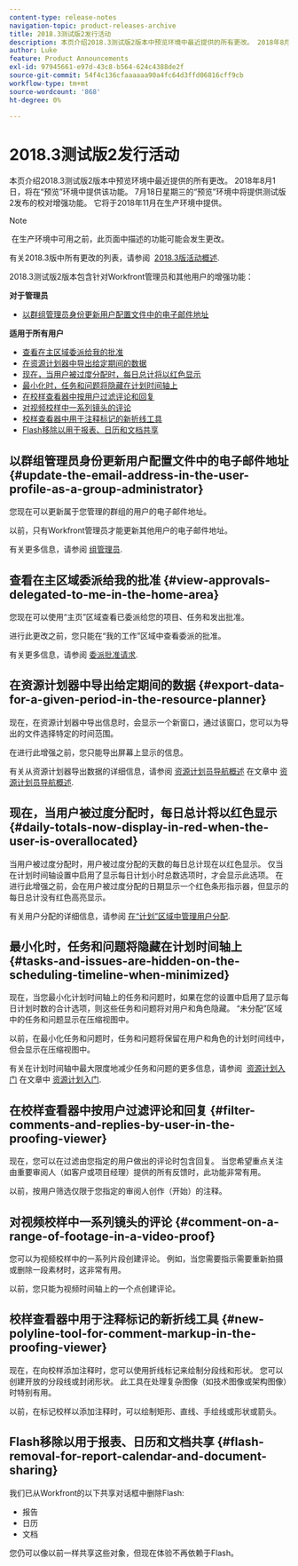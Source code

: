 ```yaml
---
content-type: release-notes
navigation-topic: product-releases-archive
title: 2018.3测试版2发行活动
description: 本页介绍2018.3测试版2版本中预览环境中最近提供的所有更改。 2018年8月1日，将在“预览”环境中提供该功能。 7月18日星期三的“预览”环境中将提供测试版2发布的校对增强功能。 它将于2018年11月在生产环境中提供。
author: Luke
feature: Product Announcements
exl-id: 97945661-e97d-43c8-b564-624c4388de2f
source-git-commit: 54f4c136cfaaaaaa90a4fc64d3ffd06816cff9cb
workflow-type: tm+mt
source-wordcount: '868'
ht-degree: 0%

---
```


# 2018.3测试版2发行活动

本页介绍2018.3测试版2版本中预览环境中最近提供的所有更改。 2018年8月1日，将在“预览”环境中提供该功能。 7月18日星期三的“预览”环境中将提供测试版2发布的校对增强功能。 它将于2018年11月在生产环境中提供。

>[!NOTE]
>
> 在生产环境中可用之前，此页面中描述的功能可能会发生更改。

有关2018.3版中所有更改的列表，请参阅  [2018.3版活动概述](../../../../product-announcements/product-releases/quarterly-release-archive/2018.3-release-activity/2018.3-release-activity-overview.md).

2018.3测试版2版本包含针对Workfront管理员和其他用户的增强功能：

**对于管理员**

* [以群组管理员身份更新用户配置文件中的电子邮件地址](#update-the-email-address-in-the-user-profile-as-a-group-administrator)

**适用于所有用户**

* [查看在主区域委派给我的批准](#view-approvals-delegated-to-me-in-the-home-area)
* [在资源计划器中导出给定期间的数据](#export-data-for-a-given-period-in-the-resource-planner)
* [现在，当用户被过度分配时，每日总计将以红色显示](#daily-totals-now-display-in-red-when-the-user-is-overallocated)
* [最小化时，任务和问题将隐藏在计划时间轴上](#tasks-and-issues-are-hidden-on-the-scheduling-timeline-when-minimized)
* [在校样查看器中按用户过滤评论和回复](#filter-comments-and-replies-by-user-in-the-proofing-viewer)
* [对视频校样中一系列镜头的评论](#comment-on-a-range-of-footage-in-a-video-proof)
* [校样查看器中用于注释标记的新折线工具](#new-polyline-tool-for-comment-markup-in-the-proofing-viewer)
* [Flash移除以用于报表、日历和文档共享](#flash-removal-for-report-calendar-and-document-sharing)

## 以群组管理员身份更新用户配置文件中的电子邮件地址 {#update-the-email-address-in-the-user-profile-as-a-group-administrator}

您现在可以更新属于您管理的群组的用户的电子邮件地址。 

以前，只有Workfront管理员才能更新其他用户的电子邮件地址。 

有关更多信息，请参阅 [组管理员](../../../../administration-and-setup/manage-groups/group-roles/group-administrators.md).

## 查看在主区域委派给我的批准 {#view-approvals-delegated-to-me-in-the-home-area}

您现在可以使用“主页”区域查看已委派给您的项目、任务和发出批准。

进行此更改之前，您只能在“我的工作”区域中查看委派的批准。

有关更多信息，请参阅 [委派批准请求](../../../../review-and-approve-work/manage-approvals/delegate-approval-requests.md).

## 在资源计划器中导出给定期间的数据 {#export-data-for-a-given-period-in-the-resource-planner}

现在，在资源计划器中导出信息时，会显示一个新窗口，通过该窗口，您可以为导出的文件选择特定的时间范围。

在进行此增强之前，您只能导出屏幕上显示的信息。

有关从资源计划器导出数据的详细信息，请参阅 [资源计划员导航概述](../../../../resource-mgmt/resource-planning/resource-planner-navigation.md) 在文章中 [资源计划员导航概述](../../../../resource-mgmt/resource-planning/resource-planner-navigation.md).

## 现在，当用户被过度分配时，每日总计将以红色显示 {#daily-totals-now-display-in-red-when-the-user-is-overallocated}

当用户被过度分配时，用户被过度分配的天数的每日总计现在以红色显示。 仅当在计划时间轴设置中启用了显示每日计划小时总数选项时，才会显示此选项。 在进行此增强之前，会在用户被过度分配的日期显示一个红色条形指示器，但显示的每日总计没有红色高亮显示。

有关用户分配的详细信息，请参阅 [在“计划”区域中管理用户分配](../../../../resource-mgmt/resource-scheduling/manage-allocations-scheduling-areas.md).

## 最小化时，任务和问题将隐藏在计划时间轴上 {#tasks-and-issues-are-hidden-on-the-scheduling-timeline-when-minimized}

现在，当您最小化计划时间轴上的任务和问题时，如果在您的设置中启用了显示每日计划时数的合计选项，则这些任务和问题将对用户和角色隐藏。 “未分配”区域中的任务和问题显示在压缩视图中。

以前，在最小化任务和问题时，任务和问题将保留在用户和角色的计划时间线中，但会显示在压缩视图中。

有关在计划时间轴中最大限度地减少任务和问题的更多信息，请参阅  [资源计划入门](../../../../resource-mgmt/resource-scheduling/get-started-resource-scheduling.md) 在文章中 [资源计划入门](../../../../resource-mgmt/resource-scheduling/get-started-resource-scheduling.md).

## 在校样查看器中按用户过滤评论和回复 {#filter-comments-and-replies-by-user-in-the-proofing-viewer}

现在，您可以在过滤由您指定的用户做出的评论时包含回复。 当您希望重点关注由重要审阅人（如客户或项目经理）提供的所有反馈时，此功能非常有用。

以前，按用户筛选仅限于您指定的审阅人创作（开始）的注释。

## 对视频校样中一系列镜头的评论 {#comment-on-a-range-of-footage-in-a-video-proof}

您可以为视频校样中的一系列片段创建评论。 例如，当您需要指示需要重新拍摄或删除一段素材时，这非常有用。

以前，您只能为视频时间轴上的一个点创建评论。

## 校样查看器中用于注释标记的新折线工具 {#new-polyline-tool-for-comment-markup-in-the-proofing-viewer}

现在，在向校样添加注释时，您可以使用折线标记来绘制分段线和形状。 您可以创建开放的分段线或封闭形状。 此工具在处理复杂图像（如技术图像或架构图像）时特别有用。

以前，在标记校样以添加注释时，可以绘制矩形、直线、手绘线或形状或箭头。

## Flash移除以用于报表、日历和文档共享 {#flash-removal-for-report-calendar-and-document-sharing}

我们已从Workfront的以下共享对话框中删除Flash:

* 报告
* 日历
* 文档

您仍可以像以前一样共享这些对象，但现在体验不再依赖于Flash。
